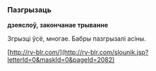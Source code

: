 ### Пазгрызаць
**дзеяслоў, закончанае трыванне**

Згрызці ўсё, многае. Бабры пазгрызалі асіны.

<a rel="author">[http://rv-blr.com/](http://rv-blr.com/slounik.jsp?letterId=0&maskId=0&pageId=2082)</a>
